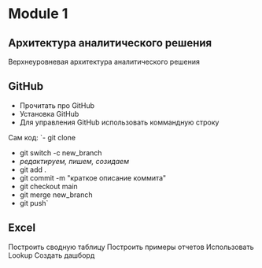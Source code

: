 # Module 1
## Архитектура аналитического решения 
Верхнеуровневая архитектура аналитического решения
## GitHub
- Прочитать про GitHub
- Установка GitHub
- Для управления GitHub использовать коммандную строку

Сам код: 
`- git clone
- git switch -c new_branch
- *редактируем, пишем, созидаем*
- git add .
- git commit -m "краткое описание коммита"
- git checkout main
- git merge new_branch
- git push`

## Excel
Построить сводную таблицу
Построить примеры отчетов
Использовать Lookup
Создать дашборд
